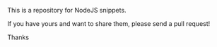 This is a repository for NodeJS snippets.

If you have yours and want to share them, please send a pull request!

Thanks
